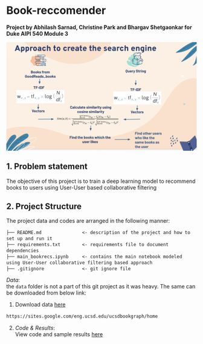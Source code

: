 # Book-reccomender

**Project by Abhilash Sarnad, Christine Park and Bhargav Shetgaonkar for Duke AIPI 540 Module 3**
<p align="center"><img align="center" width="800px" src="method.png"></p>

<a name="proj-stat"></a>
## 1. Problem statement
The objective of this project is to train a deep learning model to recommend books to users using User-User based collaborative filtering

## 2. Project Structure
The project data and codes are arranged in the following manner:

```
├── README.md               <- description of the project and how to set up and run it
├── requirements.txt        <- requirements file to document dependencies
├── main_bookrecs.ipynb     <- contains the main notebook modeled using User-User collaborative filtering based approach
├── .gitignore              <- git ignore file
```

_Data_: <br>
the `data` folder is not a part of this git project as it was heavy. The same can be downloaded from below link:
1) Download data [here](https://drive.google.com/uc?id=1LXpK1UfqtP89H1tYy0pBGHjYk8IhigUK) 

```sh
https://sites.google.com/eng.ucsd.edu/ucsdbookgraph/home
```

<a name="exp"></a>

2) _Code & Results_: <br>
View code and sample results [here](main_BooksRec.ipynb) 
